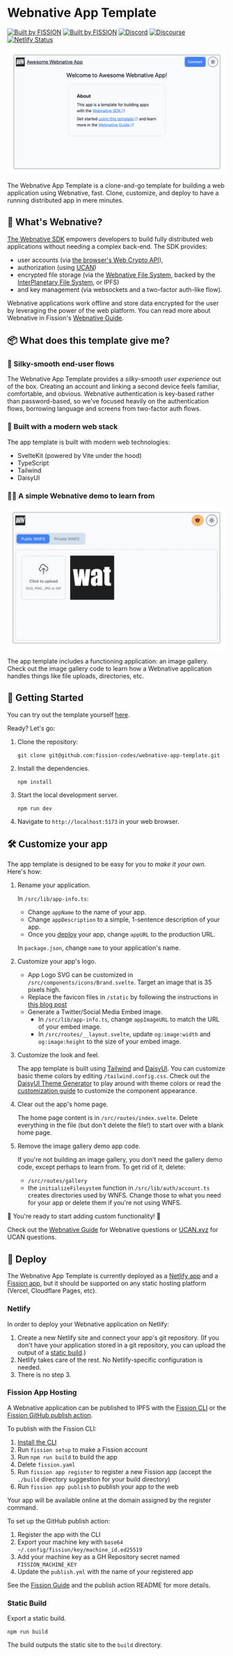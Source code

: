 # Webnative App Template

[![Built by FISSION](https://img.shields.io/badge/⌘-Built_by_FISSION-purple.svg)](https://fission.codes) [![Built by FISSION](https://img.shields.io/badge/webnative-v0.34.1-purple.svg)](https://github.com/fission-suite/webnative) [![Discord](https://img.shields.io/discord/478735028319158273.svg)](https://discord.gg/zAQBDEq) [![Discourse](https://img.shields.io/discourse/https/talk.fission.codes/topics)](https://talk.fission.codes) [![Netlify Status](https://api.netlify.com/api/v1/badges/7b7418ef-86eb-43c4-a668-0118568c7f46/deploy-status)](https://app.netlify.com/sites/webnative/deploys)

![Webnative UI Screenshot](static/webnative-ui.png)

The Webnative App Template is a clone-and-go template for building a web application using Webnative, fast. Clone, customize, and deploy to have a running distributed app in mere minutes.

## 🤔 What's Webnative?

[The Webnative SDK](https://github.com/fission-codes/webnative) empowers developers to build fully distributed web applications without needing a complex back-end. The SDK provides:

-   user accounts (via [the browser's Web Crypto API](https://developer.mozilla.org/en-US/docs/Web/API/Web_Crypto_API)),
-   authorization (using [UCAN](https://ucan.xyz))
-   encrypted file storage (via the [Webnative File System](https://guide.fission.codes/developers/webnative/file-system-wnfs), backed by the [InterPlanetary File System](https://ipfs.io/), or IPFS)
-   and key management (via websockets and a two-factor auth-like flow).

Webnative applications work offline and store data encrypted for the user by leveraging the power of the web platform. You can read more about Webnative in Fission's [Webnative Guide](https://guide.fission.codes/developers/webnative).

## 📦 What does this template give me?

### 🥰 Silky-smooth end-user flows

The Webnative App Template provides a _silky-smooth user experience_ out of the box. Creating an account and linking a second device feels familiar, comfortable, and obvious. Webnative authentication is key-based rather than password-based, so we've focused heavily on the authentication flows, borrowing language and screens from two-factor auth flows.

### 🧱 Built with a modern web stack

The app template is built with modern web technologies:

-   SvelteKit (powered by Vite under the hood)
-   TypeScript
-   Tailwind
-   DaisyUI

### 👩‍🏫 A simple Webnative demo to learn from

![WNFS Image Gallery Screenshot](static/wnfs-gallery-screenshot.png)

The app template includes a functioning application: an image gallery. Check out the image gallery code to learn how a Webnative application handles things like file uploads, directories, etc.

## 🚀 Getting Started

You can try out the template yourself [here](https://webnative.netlify.app/).

Ready? Let's go:

1. Clone the repository:

    ```shell
    git clone git@github.com:fission-codes/webnative-app-template.git
    ```

2. Install the dependencies.

    ```shell
    npm install
    ```

3. Start the local development server.

    ```shell
    npm run dev
    ```

4. Navigate to `http://localhost:5173` in your web browser.

## 🛠 Customize your app

The app template is designed to be easy for you to _make it your own._ Here's how:

1. Rename your application.

    In `/src/lib/app-info.ts`:

    - Change `appName` to the name of your app.
    - Change `appDescription` to a simple, 1-sentence description of your app.
    - Once you [deploy](#deploy) your app, change `appURL` to the production URL.

    In `package.json`, change `name` to your application's name.

1. Customize your app's logo.

    - App Logo SVG can be customized in `/src/components/icons/Brand.svelte`. Target an image that is 35 pixels high.
    - Replace the favicon files in `/static` by following the instructions in [this blog post](https://evilmartians.com/chronicles/how-to-favicon-in-2021-six-files-that-fit-most-needs)
    - Generate a Twitter/Social Media Embed image.
        - In `/src/lib/app-info.ts`, change `appImageURL` to match the URL of your embed image.
        - In `/src/routes/__layout.svelte`, update `og:image:width` and `og:image:height` to the size of your embed image.

1. Customize the look and feel.

    The app template is built using [Tailwind](https://tailwindcss.com/) and [DaisyUI](https://daisyui.com/). You can customize basic theme colors by editing `/tailwind.config.css`. Check out the [DaisyUI Theme Generator](https://daisyui.com/theme-generator/) to play around with theme colors or read the [customization guide](https://daisyui.com/docs/customize/) to customize the component appearance.

1. Clear out the app's home page.

    The home page content is in `/src/routes/index.svelte`. Delete everything in the file (but don't delete the file!) to start over with a blank home page.

1. Remove the image gallery demo app code.

    If you're not building an image gallery, you don't need the gallery demo code, except perhaps to learn from. To get rid of it, delete:

    - `/src/routes/gallery`
    - the `initializeFilesystem` function in `/src/lib/auth/account.ts` creates directories used by WNFS. Change those to what you need for your app or delete them if you're not using WNFS.

👏 You're ready to start adding custom functionality! 🚀

Check out the [Webnative Guide](https://guide.fission.codes/developers/webnative) for Webnative questions or [UCAN.xyz](https://ucan.xyz) for UCAN questions.

## 🧨 Deploy

The Webnative App Template is currently deployed as a [Netlify app](https://webnative.netlify.app) and a [Fission app](https://webnative-template.fission.app), but it should be supported on any static hosting platform (Vercel, Cloudflare Pages, etc).

### Netlify

In order to deploy your Webnative application on Netlify:

1. Create a new Netlify site and connect your app's git repository. (If you don't have your application stored in a git repository, you can upload the output of a [static build](#static-build).)
2. Netlify takes care of the rest. No Netlify-specific configuration is needed.
3. There is no step 3.

### Fission App Hosting

A Webnative application can be published to IPFS with the [Fission CLI](https://guide.fission.codes/developers/cli) or the [Fission GitHub publish action](https://github.com/fission-suite/publish-action).

To publish with the Fission CLI:

1. [Install the CLI](https://guide.fission.codes/developers/installation)
2. Run `fission setup` to make a Fission account
3. Run `npm run build` to build the app
4. Delete `fission.yaml`
5. Run `fission app register` to register a new Fission app (accept the `./build` directory suggestion for your build directory)
6. Run `fission app publish` to publish your app to the web

Your app will be available online at the domain assigned by the register command.

To set up the GitHub publish action:

1. Register the app with the CLI
2. Export your machine key with `base64 ~/.config/fission/key/machine_id.ed25519`
3. Add your machine key as a GH Repository secret named `FISSION_MACHINE_KEY`
4. Update the `publish.yml` with the name of your registered app

See the [Fission Guide](https://guide.fission.codes/developers/installation) and the publish action README for more details.

### Static Build

Export a static build.

```shell
npm run build
```

The build outputs the static site to the `build` directory.
